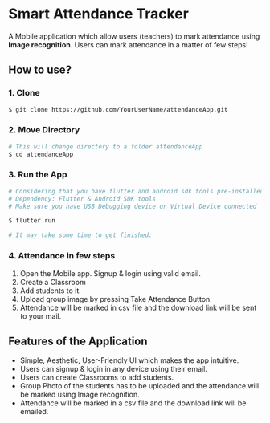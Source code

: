 # Smart Attendance Tracker

A Mobile application which allow users (teachers) to mark attendance using **Image recognition**. Users can mark attendance in a matter of few steps!

## How to use?
### 1. Clone 
```sh
$ git clone https://github.com/YourUserName/attendanceApp.git
```
### 2. Move Directory
```sh
# This will change directory to a folder attendanceApp
$ cd attendanceApp
```
### 3. Run the App
```sh
# Considering that you have flutter and android sdk tools pre-installed in your systems.
# Dependency: Flutter & Android SDK tools
# Make sure you have USB Debugging device or Virtual Device connected

$ flutter run

# It may take some time to get finished.
```

### 4. Attendance in few steps
1. Open the Mobile app. Signup & login using valid email.
2. Create a Classroom
3. Add students to it.
4. Upload group image by pressing Take Attendance Button.
5. Attendance will be marked in csv file and the download link will be sent to your mail.


## Features of the Application

* Simple, Aesthetic, User-Friendly UI which makes the app intuitive.
* Users can signup & login in any device using their email.
* Users can create Classrooms to add students.
* Group Photo of the students has to be uploaded and the attendance will be marked using Image recognition.
* Attendance will be marked in a csv file and the download link will be emailed.


